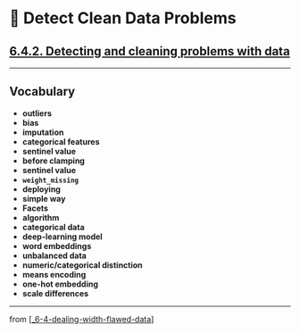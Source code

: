 # 🧮 Detect Clean Data Problems

## [**6.4.2.** Detecting and cleaning problems with data](https://livebook.manning.com/book/deep-learning-with-javascript/chapter-6/191)

---

## **Vocabulary**

- **outliers**
- **bias**
- **imputation**
- **categorical features**
- **sentinel value**
- **before clamping**
- **sentinel value**
- **`weight_missing`**
- **deploying**
- **simple way**
- **Facets**
- **algorithm**
- **categorical data**
- **deep-learning model**
- **word embeddings**
- **unbalanced data**
- **numeric/categorical distinction**
- **means encoding**
- **one-hot embedding**
- **scale differences**

---
from [[_6-4-dealing-width-flawed-data]]

[//begin]: # "Autogenerated link references for markdown compatibility"
[_6-4-dealing-width-flawed-data]: _6-4-dealing-width-flawed-data.md "🧮 Flawed Data dealing"
[//end]: # "Autogenerated link references"
